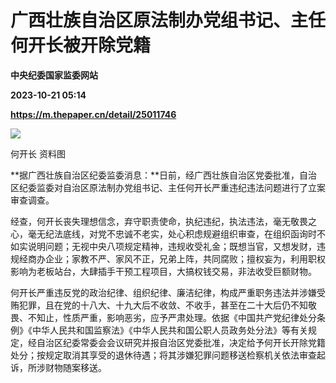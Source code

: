 # 广西壮族自治区原法制办党组书记、主任何开长被开除党籍
**中央纪委国家监委网站**

**2023-10-21 05:14**

**https://m.thepaper.cn/detail/25011746**

![](https://imagecloud.thepaper.cn/thepaper/image/275/47/241.png)

何开长 资料图

**据广西壮族自治区纪委监委消息：**日前，经广西壮族自治区党委批准，自治区纪委监委对自治区原法制办党组书记、主任何开长严重违纪违法问题进行了立案审查调查。

经查，何开长丧失理想信念，弃守职责使命，执纪违纪，执法违法，毫无敬畏之心，毫无纪法底线，对党不忠诚不老实，处心积虑规避组织审查，在组织函询时不如实说明问题；无视中央八项规定精神，违规收受礼金；既想当官，又想发财，违规经商办企业；家教不严、家风不正，兄弟上阵，共同腐败；擅权妄为，利用职权影响为老板站台，大肆插手干预工程项目，大搞权钱交易，非法收受巨额财物。

何开长严重违反党的政治纪律、组织纪律、廉洁纪律，构成严重职务违法并涉嫌受贿犯罪，且在党的十八大、十九大后不收敛、不收手，甚至在二十大后仍不知敬畏、不知止，性质严重，影响恶劣，应予严肃处理。依据《中国共产党纪律处分条例》《中华人民共和国监察法》《中华人民共和国公职人员政务处分法》等有关规定，经自治区纪委常委会会议研究并报自治区党委批准，决定给予何开长开除党籍处分；按规定取消其享受的退休待遇；将其涉嫌犯罪问题移送检察机关依法审查起诉，所涉财物随案移送。